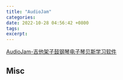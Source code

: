 ```yaml
---
title: "AudioJam"
categories: 
date: 2022-10-28 04:56:42 +0800
tags: 
excerpt: 
---
```


[AudioJam-吉他架子鼓钢琴电子琴贝斯学习软件](https://audiojam.cn/)










## Misc



